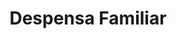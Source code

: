 ---
title: "Despensa Familiar"
url: /san-salvador/despensa-familiar-3a-calle-oriente/
shop: supermercado
---